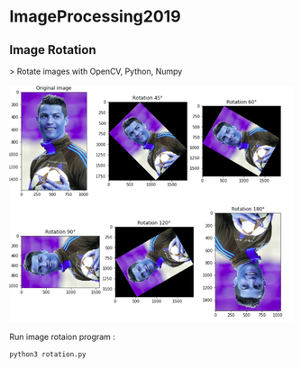 # ImageProcessing2019

<h2> Image Rotation </h2>
> Rotate images with OpenCV, Python, Numpy

![alt text](https://github.com/miladfa7/ImageProcessing2019/blob/master/rotation/ronaldo(rotation).jpg)

Run image rotaion program :

```
python3 rotation.py

```
